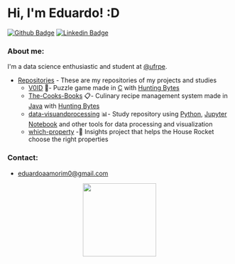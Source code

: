 # Hi, I'm Eduardo! :D

[![Github Badge](https://img.shields.io/badge/-Github-000?style=flat-square&logo=Github&logoColor=white&link=https://github.com/Edu-p)](https://github.com/Edu-p)
[![Linkedin Badge](https://img.shields.io/badge/-LinkedIn-blue?style=flat-square&logo=Linkedin&logoColor=white)](https://www.linkedin.com/in/eduardo-amorim-5b332a1a4/)

### About me:
I'm a data science enthusiastic and student at [@ufrpe](http://www.ufrpe.br).

- [Repositories](https://github.com/Edu-p) - These are my repositories of my projects and studies
    - [V0ID](https://github.com/Edu-p/V01D) :floppy_disk:- Puzzle game made in [C](https://en.wikipedia.org/wiki/C_(programming_language)) with [Hunting Bytes](https://github.com/HuntingBytes)
    - [The-Cooks-Books](https://github.com/Edu-p/The-Cooks-Books) :clipboard:- Culinary recipe management system made in [Java](https://en.wikipedia.org/wiki/Java) with [Hunting Bytes](https://github.com/HuntingBytes)
    - [data-visuandprocessing](https://github.com/Edu-p/Data-VisuandProcessing) :bar_chart:- Study repository using [Python](https://en.wikipedia.org/wiki/Python), [Jupyter Notebook](https://en.wikipedia.org/wiki/Project_Jupyter#Jupyter_Notebook) and other tools for data processing and visualization
    -  [which-property](https://github.com/Edu-p/WhichProperty) -:house_with_garden: Insights project that helps the House Rocket choose the right properties

### Contact:
- eduardoaamorim0@gmail.com

<p align="center">
  <a href="https://github.com/anuraghazra/github-readme-stats">
    <img
      align="center"
      height="165"
      src="https://github-readme-stats.vercel.app/api?username=Edu-p&count_private=true&show_icons=true&custom_title=Github%20Status&hide=issues&theme=radical"
    />
  </a>
</p>
